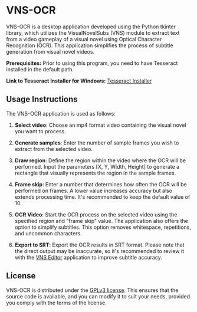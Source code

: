 # VNS-OCR

VNS-OCR is a desktop application developed using the Python tkinter library, which utilizes the VisualNovelSubs (VNS) module to extract text from a video gameplay of a visual novel using Optical Character Recognition (OCR). This application simplifies the process of subtitle generation from visual novel videos.

**Prerequisites:** Prior to using this program, you need to have Tesseract installed in the default path.

**Link to Tesseract Installer for Windows:** [Tesseract Installer](https://github.com/UB-Mannheim/tesseract/wiki)

## Usage Instructions

The VNS-OCR application is used as follows:

1. **Select video**: Choose an mp4 format video containing the visual novel you want to process.

2. **Generate samples**: Enter the number of sample frames you wish to extract from the selected video.

3. **Draw region**: Define the region within the video where the OCR will be performed. Input the parameters [X, Y, Width, Height] to generate a rectangle that visually represents the region in the sample frames.

4. **Frame skip**: Enter a number that determines how often the OCR will be performed on frames. A lower value increases accuracy but also extends processing time. It's recommended to keep the default value of 10.

5. **OCR Video**: Start the OCR process on the selected video using the specified region and "frame skip" value. The application also offers the option to simplify subtitles. This option removes whitespace, repetitions, and uncommon characters.

6. **Export to SRT**: Export the OCR results in SRT format. Please note that the direct output may be inaccurate, so it's recommended to review it with the [VNS Editor](https://github.com/nidoverso/vns-editor) application to improve subtitle accuracy.

## License

VNS-OCR is distributed under the [GPLv3 license](https://www.gnu.org/licenses/gpl-3.0.en.html). This ensures that the source code is available, and you can modify it to suit your needs, provided you comply with the terms of the license.
